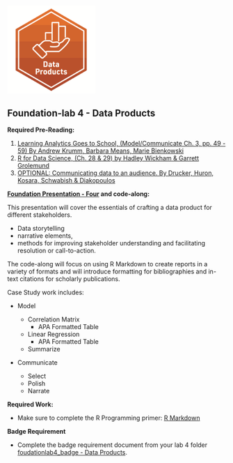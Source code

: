 <img src="img/dataproduct_badge.png" width="40%"/>

## **Foundation-lab 4** - Data Products

**Required Pre-Reading:**

1. [Learning Analytics Goes to School, (Model/Communicate Ch. 3, pp. 49 - 59) By Andrew Krumm, Barbara Means, Marie Bienkowski](https://laser-institute.github.io/LASER_Foundations_2023/lab4/Readings/Learning%20Analytics%20Goes%20to%20School.pdf)
2. [R for Data Science, (Ch. 28 & 29) by Hadley Wickham & Garrett Grolemund](https://r4ds.had.co.nz/graphics-for-communication.html)
3. [OPTIONAL: Communicating data to an audience. By Drucker, Huron, Kosara, Schwabish & Diakopoulos](https://laser-institute.github.io/LASER_Foundations_2023/lab4/Readings/Communicating%20Data%20to%20an%20Audience%20-%20preprint%20copy.pdf)

**[Foundation Presentation - Four](https://laser-institute.github.io/LASER_Foundations_2023/lab4/found-lab-4-slides.html#1) and code-along:**

This presentation will cover the essentials of crafting a data product for different stakeholders. 

- Data storytelling
- narrative elements, 
- methods for improving stakeholder understanding and facilitating resolution or call-to-action. 

The code-along will focus on using R Markdown to create reports in a variety of formats and will introduce formatting for bibliographies and in-text citations for scholarly publications.

Case Study work includes:
- Model
  + Correlation Matrix
    + APA Formatted Table
  + Linear Regression
    + APA Formatted Table
  + Summarize 

- Communicate
  + Select
  + Polish
  + Narrate
  


**Required Work:**

-  Make sure to complete the R Programming primer: [R Markdown](https://rmarkdown.rstudio.com/lesson-1.html?_ga=2.149737333.2122961316.1655817816-1599820931.1654624890)

**Badge Requirement**

-  Complete the badge requirement document from your lab 4 folder [foudationlab4_badge - Data Products](https://laser-institute.github.io/foundational-skills/foundation_lab_4/foundationlab4_badge.html).


